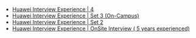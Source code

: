  - [Huawei Interview Experience | 4](https://www.geeksforgeeks.org/huawei-interview-experience-2/)
- [Huawei Interview Experience | Set 3 (On-Campus)](https://www.geeksforgeeks.org/huawei-interview-experience-set-3-on-campus/)
- [Huawei Interview Experience | Set 2](https://www.geeksforgeeks.org/huawei-interview-experience-set-2/)
- [Huawei Interview Experience | OnSite Interview ( 5 years experienced)](https://www.geeksforgeeks.org/huawei-interview-experience/)